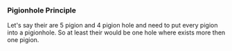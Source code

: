 ### Pigionhole Principle 

Let's say their are 5 pigion and 4 pigion hole and need to put every pigion into a pigionhole. So at 
least their would be one hole where exists more then one pigion. 


